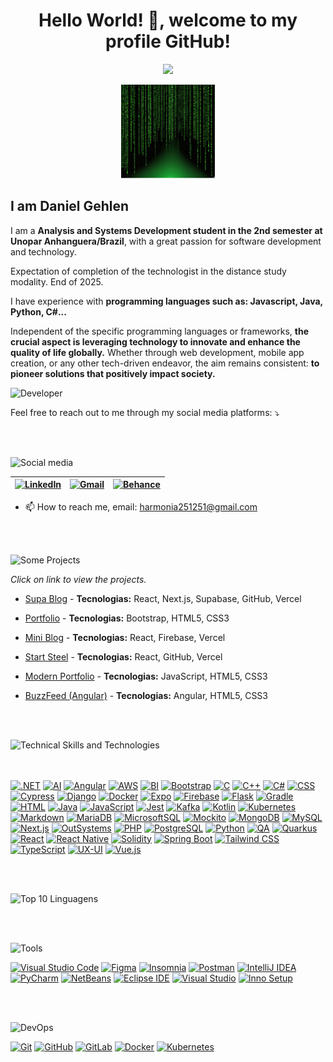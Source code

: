 <h1 align="center" color='#7a7a7a'> Hello World! 👋, welcome to my profile GitHub!</h1>

<p align="center">
<img loading="lazy" src="http://img.shields.io/static/v1?label=STATUS&message=UNDER%20DEVELOPMENT&color=YELLOW&style=for-the-badge"/>
</p>

<p align="center">
<img src="/matrixImage.png" alt="Texto Alternativo" width="150px" height="150px">
</p>

## I am Daniel Gehlen

I am a **Analysis and Systems Development student in the 2nd semester at Unopar Anhanguera/Brazil**, with a great passion for software development and technology.

Expectation of completion of the technologist in the distance study modality. End of 2025. 

I have experience with **programming languages ​​such as: Javascript, Java, Python, C#...**

Independent of the specific programming languages or frameworks, **the crucial aspect is leveraging technology to innovate and enhance the quality of life globally.** Whether through web development, mobile app creation, or any other tech-driven endeavor, the aim remains consistent: **to pioneer solutions that positively impact society.**

<img src="https://github.com/Daniel-Gehlen/Daniel-Gehlen/assets/142283217/572d07d8-fa39-445f-b25c-833746ced0c2" alt="Developer" height="300" />


Feel free to reach out to me through my social media platforms: ⤵️

<br><br>

![Social media](https://via.placeholder.com/350x50/333333/00FF00?text=Social+media)

| [![LinkedIn](https://img.shields.io/badge/LinkedIn-0077B5?style=flat-square&logo=linkedin&logoColor=white)](https://www.linkedin.com/in/daniel-gehlen-5350341a3) | [![Gmail](https://img.shields.io/badge/Gmail-D14836?style=flat-square&logo=gmail&logoColor=white)](harmonia251251@gmail.com) | [![Behance](https://img.shields.io/badge/Behance-053EFF?style=flat-square&logo=behance&logoColor=white)](https://www.behance.net/danielgehlen) |
| --- | --- | --- |



- 📫 How to reach me, email: harmonia251251@gmail.com

<br><br>

![Some Projects](https://via.placeholder.com/350x50/333333/00FF00?text=Some+Projects)

*Click on link to view the projects.*

- [Supa Blog](https://supa-blog-nine.vercel.app/) - **Tecnologias:** React, Next.js, Supabase, GitHub, Vercel

- [Portfolio](https://daniel-gehlen.github.io/bootstrap-portfolio/) - **Tecnologias:** Bootstrap, HTML5, CSS3

- [Mini Blog](https://miniblog-liart.vercel.app/) - **Tecnologias:** React, Firebase, Vercel

- [Start Steel](https://start-steel.vercel.app/) - **Tecnologias:** React, GitHub, Vercel

- [Modern Portfolio](https://daniel-gehlen.github.io/js-developer-portfolio/) - **Tecnologias:** JavaScript, HTML5, CSS3

- [BuzzFeed (Angular)](https://angular-buzzfeed-quizz-clone-psi.vercel.app/) - **Tecnologias:** Angular, HTML5, CSS3

<br><br>

![Technical Skills and Technologies](https://via.placeholder.com/350x50/333333/00FF00?text=Skills+Technologies)

<br><br>
[![.NET](https://img.shields.io/badge/.NET-512BD4?style=for-the-badge&logo=dotnet&logoColor=white)](#)
[![AI](https://img.shields.io/badge/AI-4DBD33?style=for-the-badge&logo=microsoft&logoColor=white)](#)
[![Angular](https://img.shields.io/badge/Angular-DD0031?style=for-the-badge&logo=angular&logoColor=white)](#)
[![AWS](https://img.shields.io/badge/AWS-232F3E?style=for-the-badge&logo=amazonaws&logoColor=white)](#)
[![BI](https://img.shields.io/badge/BI-F37626?style=for-the-badge&logo=powerbi&logoColor=white)](#)
[![Bootstrap](https://img.shields.io/badge/Bootstrap-7952B3?style=for-the-badge&logo=bootstrap&logoColor=white)](#)
[![C](https://img.shields.io/badge/C-00599C?style=for-the-badge&logo=c&logoColor=white)](#)
[![C++](https://img.shields.io/badge/C++-00599C?style=for-the-badge&logo=c%2B%2B&logoColor=white)](#)
[![C#](https://img.shields.io/badge/C%23-239120?style=for-the-badge&logo=c-sharp&logoColor=white)](#)
[![CSS](https://img.shields.io/badge/CSS-1572b6?style=for-the-badge&logo=css3&logoColor=white)](#)
[![Cypress](https://img.shields.io/badge/Cypress-17202C?style=for-the-badge&logo=cypress&logoColor=white)](#)
[![Django](https://img.shields.io/badge/Django-092E20?style=for-the-badge&logo=django&logoColor=white)](#)
[![Docker](https://img.shields.io/badge/Docker-2496ED?style=for-the-badge&logo=docker&logoColor=white)](#)
[![Expo](https://img.shields.io/badge/Expo-000020?style=for-the-badge&logo=expo&logoColor=white)](#)
[![Firebase](https://img.shields.io/badge/Firebase-FFCA28?style=for-the-badge&logo=firebase&logoColor=white)](#)
[![Flask](https://img.shields.io/badge/Flask-000000?style=for-the-badge&logo=flask&logoColor=white)](#)
[![Gradle](https://img.shields.io/badge/Gradle-02303A?style=for-the-badge&logo=gradle&logoColor=white)](#)
[![HTML](https://img.shields.io/badge/HTML5-E34F26?style=for-the-badge&logo=html5&logoColor=white)](#)
[![Java](https://img.shields.io/badge/Java-007396?style=for-the-badge&logo=java&logoColor=white)](#)
[![JavaScript](https://img.shields.io/badge/JavaScript-F7DF1E?style=for-the-badge&logo=javascript&logoColor=white)](#)
[![Jest](https://img.shields.io/badge/Jest-C21325?style=for-the-badge&logo=jest&logoColor=white)](#)
[![Kafka](https://img.shields.io/badge/Kafka-231F20?style=for-the-badge&logo=apachekafka&logoColor=white)](#)
[![Kotlin](https://img.shields.io/badge/Kotlin-0095D5?style=for-the-badge&logo=kotlin&logoColor=white)](#)
[![Kubernetes](https://img.shields.io/badge/Kubernetes-326CE5?style=for-the-badge&logo=kubernetes&logoColor=white)](#)
[![Markdown](https://img.shields.io/badge/Markdown-000000?style=for-the-badge&logo=markdown&logoColor=white)](#)
[![MariaDB](https://img.shields.io/badge/MariaDB-003545?style=for-the-badge&logo=mariadb&logoColor=white)](#)
[![MicrosoftSQL](https://img.shields.io/badge/MicrosoftSQL-CC2927?style=for-the-badge&logo=microsoftsqlserver&logoColor=white)](#)
[![Mockito](https://img.shields.io/badge/Mockito-85CEEA?style=for-the-badge&logo=mockito&logoColor=white)](#)
[![MongoDB](https://img.shields.io/badge/MongoDB-47A248?style=for-the-badge&logo=mongodb&logoColor=white)](#)
[![MySQL](https://img.shields.io/badge/MySQL-4479A1?style=for-the-badge&logo=mysql&logoColor=white)](#)
[![Next.js](https://img.shields.io/badge/Next.js-000000?style=for-the-badge&logo=next.js&logoColor=white)](#)
[![OutSystems](https://img.shields.io/badge/OutSystems-0d76bd?style=for-the-badge&logo=outsystems&logoColor=white)](#)
[![PHP](https://img.shields.io/badge/PHP-777BB4?style=for-the-badge&logo=php&logoColor=white)](#)
[![PostgreSQL](https://img.shields.io/badge/PostgreSQL-336791?style=for-the-badge&logo=postgresql&logoColor=white)](#)
[![Python](https://img.shields.io/badge/Python-3776AB?style=for-the-badge&logo=python&logoColor=white)](#)
[![QA](https://img.shields.io/badge/QA-13AA52?style=for-the-badge&logo=quality&logoColor=white)](#)
[![Quarkus](https://img.shields.io/badge/Quarkus-469678?style=for-the-badge&logo=quarkus&logoColor=white)](#)
[![React](https://img.shields.io/badge/React-61DAFB?style=for-the-badge&logo=react&logoColor=white)](#)
[![React Native](https://img.shields.io/badge/React_Native-61DAFB?style=for-the-badge&logo=react&logoColor=white)](#)
[![Solidity](https://img.shields.io/badge/Solidity-363636?style=for-the-badge&logo=solidity&logoColor=white)](#)
[![Spring Boot](https://img.shields.io/badge/Spring_Boot-6DB33F?style=for-the-badge&logo=spring-boot&logoColor=white)](#)
[![Tailwind CSS](https://img.shields.io/badge/Tailwind_CSS-38B2AC?style=for-the-badge&logo=tailwind-css&logoColor=white)](#)
[![TypeScript](https://img.shields.io/badge/TypeScript-3178C6?style=for-the-badge&logo=typescript&logoColor=white)](#)
[![UX-UI](https://img.shields.io/badge/UX_UI-FF4088?style=for-the-badge&logo=figma&logoColor=white)](#)
[![Vue.js](https://img.shields.io/badge/Vue.js-4FC08D?style=for-the-badge&logo=vue.js&logoColor=white)](#)




<br><br>


![Top 10 Linguagens](https://github-readme-stats.vercel.app/api/top-langs/?username=Daniel-Gehlen&layout=compact&hide=jupyter%20notebook&langs_count=11)


<br><br>

![Tools](https://via.placeholder.com/350x50/333333/00FF00?text=Some+Tools)

[![Visual Studio Code](https://img.shields.io/badge/Visual%20Studio%20Code-Code%20Editor-007ACC?style=for-the-badge&logo=visual-studio-code&logoColor=white)](https://code.visualstudio.com/)
[![Figma](https://img.shields.io/badge/Figma-Design%20Tool-F24E1E?style=for-the-badge&logo=figma&logoColor=white)](https://www.figma.com/)
[![Insomnia](https://img.shields.io/badge/Insomnia-API%20Testing-5849BE?style=for-the-badge&logo=insomnia&logoColor=white)](https://insomnia.rest/)
[![Postman](https://img.shields.io/badge/Postman-API%20Development-FF6C37?style=for-the-badge&logo=postman&logoColor=white)](https://www.postman.com/)
[![IntelliJ IDEA](https://img.shields.io/badge/IntelliJ%20IDEA-IDE-000000?style=for-the-badge&logo=intellij-idea&logoColor=white)](https://www.jetbrains.com/idea/)
[![PyCharm](https://img.shields.io/badge/PyCharm-IDE-000000?style=for-the-badge&logo=pycharm&logoColor=white)](https://www.jetbrains.com/pycharm/)
[![NetBeans](https://img.shields.io/badge/NetBeans-IDE-1B6AC6?style=for-the-badge&logo=apache-netbeans-ide&logoColor=white)](https://netbeans.apache.org/)
[![Eclipse IDE](https://img.shields.io/badge/Eclipse%20IDE-IDE-2C2255?style=for-the-badge&logo=eclipse-ide&logoColor=white)](https://www.eclipse.org/ide/)
[![Visual Studio](https://img.shields.io/badge/Visual%20Studio-IDE-5C2D91?style=for-the-badge&logo=visual-studio&logoColor=white)](https://visualstudio.microsoft.com/)
[![Inno Setup](https://img.shields.io/badge/Inno%20Setup-Installer-3366CC?style=for-the-badge&logo=windows&logoColor=white)](https://jrsoftware.org/isinfo.php)

<br><br>

![DevOps](https://via.placeholder.com/350x50/333333/00FF00?text=Some+DevOps)

[![Git](https://img.shields.io/badge/Git-Version%20Control-F05032?style=for-the-badge&logo=git&logoColor=white)](https://git-scm.com/)
[![GitHub](https://img.shields.io/badge/GitHub-Repository%20Hosting-181717?style=for-the-badge&logo=github&logoColor=white)](https://github.com/)
[![GitLab](https://img.shields.io/badge/GitLab-Repository%20Hosting-FCA121?style=for-the-badge&logo=gitlab&logoColor=black)](https://about.gitlab.com/)
[![Docker](https://img.shields.io/badge/Docker-Containerization-2496ED?style=for-the-badge&logo=docker&logoColor=white)](https://www.docker.com/)
[![Kubernetes](https://img.shields.io/badge/Kubernetes-Container%20Orchestration-326CE5?style=for-the-badge&logo=kubernetes&logoColor=white)](https://kubernetes.io/)
                                 

